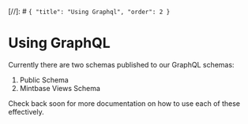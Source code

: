 [//]: # `{ "title": "Using Graphql", "order": 2 }`
# Using GraphQL

Currently there are two schemas published to our GraphQL schemas:

1. Public Schema
2. Mintbase Views Schema

Check back soon for more documentation on how to use each of these effectively.


